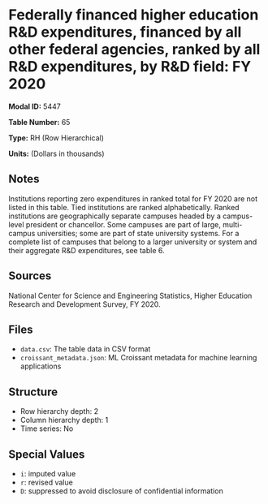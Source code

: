 # Federally financed higher education R&D expenditures, financed by all other federal agencies, ranked by all R&D expenditures, by R&D field: FY 2020

**Modal ID:** 5447

**Table Number:** 65

**Type:** RH (Row Hierarchical)

**Units:** (Dollars in thousands)

## Notes

Institutions reporting zero expenditures in ranked total for FY 2020 are not listed in this table. Tied institutions are ranked alphabetically. Ranked institutions are geographically separate campuses headed by a campus-level president or chancellor. Some campuses are part of large, multi-campus universities; some are part of state university systems. For a complete list of campuses that belong to a larger university or system and their aggregate R&D expenditures, see table 6.

## Sources

National Center for Science and Engineering Statistics, Higher Education Research and Development Survey, FY 2020.

## Files

- `data.csv`: The table data in CSV format
- `croissant_metadata.json`: ML Croissant metadata for machine learning applications

## Structure

- Row hierarchy depth: 2
- Column hierarchy depth: 1
- Time series: No

## Special Values

- `i`: imputed value
- `r`: revised value
- `D`: suppressed to avoid disclosure of confidential information
